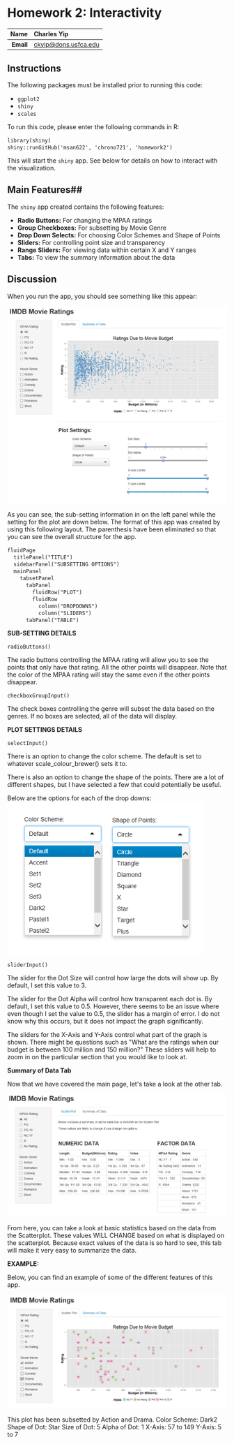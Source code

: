 Homework 2: Interactivity
==============================

| **Name**  | Charles Yip  |
|----------:|:-------------|
| **Email** | ckyip@dons.usfca.edu |

## Instructions ##

The following packages must be installed prior to running this code:

- `ggplot2`
- `shiny`
- `scales`

To run this code, please enter the following commands in R:

```
library(shiny)
shiny::runGitHub('msan622', 'chrono721', 'homework2')
```

This will start the `shiny` app. See below for details on how to interact with the visualization.

## Main Features##

The `shiny` app created contains the following features:

- **Radio Buttons:** For changing the MPAA ratings
- **Group Checkboxes:** For subsetting by Movie Genre
- **Drop Down Selects:** For choosing Color Schemes and Shape of Points
- **Sliders:** For controlling point size and transparency
- **Range Sliders:** For viewing data within certain X and Y ranges
- **Tabs:** To view the summary information about the data

## Discussion ##

When you run the app, you should see something like this appear:

![IMAGE](Main1.png)

As you can see, the sub-setting information in on the left panel while the setting for the plot are down below. The format of this app was created by using this following layout. The parenthesis have been eliminated so that you can see the overall structure for the app.
```
fluidPage
  titlePanel("TITLE")
  sidebarPanel("SUBSETTING OPTIONS")
  mainPanel
    tabsetPanel
      tabPanel
	    fluidRow("PLOT")
	    fluidRow
	      column("DROPDOWNS")
	      column("SLIDERS")
	  tabPanel("TABLE")   
```

**SUB-SETTING DETAILS**
```
radioButtons()
```
The radio buttons controlling the MPAA rating will allow you to see the points that only have that rating. All the other points will disappear. Note that the color of the MPAA rating will stay the same even if the other points disappear.

```
checkboxGroupInput()
```
The check boxes controlling the genre will subset the data based on the genres. If no boxes are selected, all of the data will display. 

**PLOT SETTINGS DETAILS**
```
selectInput()
```
There is an option to change the color scheme. The default is set to whatever scale_colour_brewer() sets it to. 

There is also an option to change the shape of the points. There are a lot of different shapes, but I have selected a few that could potentially be useful. 

Below are the options for each of the drop downs:
![IMAGE](DropDown.png)

```
sliderInput()
```
The slider for the Dot Size will control how large the dots will show up. By default, I set this value to 3. 

The slider for the Dot Alpha will control how transparent each dot is. By default, I set this value to 0.5. However, there seems to be an issue where even though I set the value to 0.5, the slider has a margin of error. I do not know why this occurs, but it does not impact the graph significantly. 

The sliders for the X-Axis and Y-Axis control what part of the graph is shown. There might be questions such as "What are the ratings when our budget is between 100 million and 150 million?" These sliders will help to zoom in on the particular section that you would like to look at.


**Summary of Data Tab**

Now that we have covered the main page, let's take a look at the other tab.

![IMAGE](Main2.png)

From here, you can take a look at basic statistics based on the data from the Scatterplot. These values WILL CHANGE based on what is displayed on the scatterplot. Because exact values of the data is so hard to see, this tab will make it very easy to summarize the data. 


**EXAMPLE:**

Below, you can find an example of some of the different features of this app.

![IMAGE](Example.png)

This plot has been subsetted by Action and Drama. 
Color Scheme: Dark2
Shape of Dot: Star
Size of Dot: 5
Alpha of Dot: 1
X-Axis: 57 to 149
Y-Axis: 5 to 7

 
